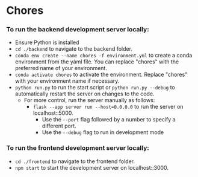 # Chores


### To run the backend development server locally:
- Ensure Python is installed
- `cd ./backend` to navigate to the backend folder.
- `conda env create --name chores -f environment.yml` to create a conda environment from the yaml file. You can replace "chores" with the preferred name of your environment.
- `conda activate chores` to activate the environment. Replace "chores" with your environment name if necessary. 
- `python run.py` to run the start script or  `python run.py --debug` to automatically restart the server on changes to the code.
    - For more control, run the server manually as follows:
        - `flask --app server run --host=0.0.0.0` to  run the server on localhost::5000. 
            - Use the `--port` flag followed by a number to specify a different port. 
            - Use the `--debug` flag to run in development mode


### To run the frontend development server locally:
- `cd ./frontend` to navigate to the frontend folder.
- `npm start` to start the development server on localhost::3000.